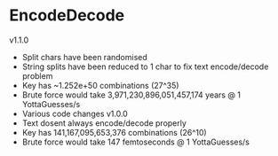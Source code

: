 # EncodeDecode
v1.1.0
- Split chars have been randomised
- String splits have been reduced to 1 char to fix text encode/decode problem
- Key has ~1.252e+50 combinations (27^35)
- Brute force would take 3,971,230,896,051,457,174 years @ 1 YottaGuesses/s
- Various code changes
v1.0.0
- Text dosent always encode/decode properly 
- Key has 141,167,095,653,376 combinations (26^10)
- Brute force would take 147 femtoseconds @ 1 YottaGuesses/s
